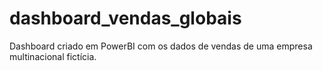 # dashboard_vendas_globais
Dashboard criado em PowerBI com os dados de vendas de uma empresa multinacional fictícia.
